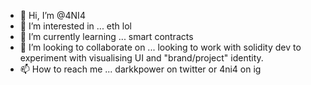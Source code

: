 - 👋 Hi, I’m @4NI4
- 👀 I’m interested in ... eth lol
- 🌱 I’m currently learning ... smart contracts
- 💞️ I’m looking to collaborate on ... looking to work with solidity dev to experiment with visualising UI and "brand/project" identity. 
- 📫 How to reach me ... darkkpower on twitter or 4ni4 on ig

<!---
4NI4/4NI4 is a ✨ special ✨ repository because its `README.md` (this file) appears on your GitHub profile.
You can click the Preview link to take a look at your changes.
--->
